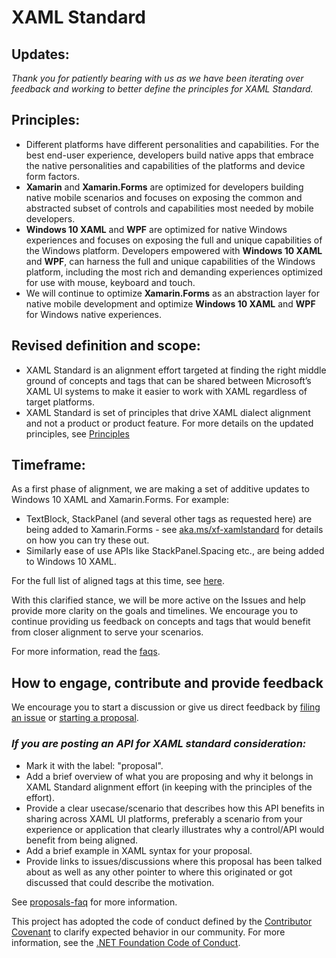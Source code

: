 # XAML Standard

## Updates: 
_Thank you for patiently bearing with us as we have been iterating over feedback and working to better define the principles for XAML Standard._
 
## Principles: 

* Different platforms have different personalities and capabilities.  For the best end-user experience, developers build native apps that embrace the native personalities and capabilities of the platforms and device form factors.  
* **Xamarin** and **Xamarin.Forms** are optimized for developers building native mobile scenarios and focuses on exposing the common and abstracted subset of controls and capabilities most needed by mobile developers.
* **Windows 10 XAML** and **WPF** are optimized for native Windows experiences and focuses on exposing the full and unique capabilities of the Windows platform.  Developers empowered with **Windows 10 XAML** and **WPF**, can harness the full and unique capabilities of the Windows platform, including the most rich and demanding experiences optimized for use with mouse, keyboard and touch.
* We will continue to optimize **Xamarin.Forms** as an abstraction layer for native mobile development and optimize **Windows 10 XAML** and **WPF** for Windows native experiences.  

## Revised definition and scope: 

* XAML Standard is an alignment effort targeted at finding the right middle ground of concepts and tags that can be shared between Microsoft’s XAML UI systems to make it easier to work with XAML regardless of target platforms.
* XAML Standard is set of principles that drive XAML dialect alignment and not a product or product feature.  For more details on the updated principles, see [Principles](docs/reviewboard.md#principles)

## Timeframe: 
As a first phase of alignment, we are making a set of additive updates to Windows 10 XAML and Xamarin.Forms. For example: 
* TextBlock, StackPanel (and several other tags as requested here) are being added to Xamarin.Forms - see [aka.ms/xf-xamlstandard](<https://aka.ms/xf-xamlstandard>) for details on how you can try these out. 
* Similarly ease of use APIs like StackPanel.Spacing etc., are being added to Windows 10 XAML. 

For the full list of aligned tags at this time, see [here](docs/v1draft.md).

With this clarified stance, we will be more active on the Issues and help provide more clarity on the goals and timelines. We encourage you to continue providing us feedback on concepts and tags that would benefit from closer alignment to serve your scenarios.

For more information, read the [faqs](docs/faq.md).

## How to engage, contribute and provide feedback

We encourage you to start a discussion or give us direct feedback by [filing an issue](https://github.com/Microsoft/xaml-standard/issues) or [starting a proposal](https://github.com/Microsoft/xaml-standard/labels/proposal). 

### _If you are posting an API for XAML standard consideration:_
- Mark it with the label: "proposal". 
- Add a brief overview of what you are proposing and why it belongs in XAML Standard alignment effort (in keeping with the principles of the effort).
- Provide a clear usecase/scenario that describes how this API benefits in sharing across XAML UI platforms, preferably a scenario from your experience or application that clearly illustrates why a control/API would benefit from being aligned.
- Add a brief example in XAML syntax for your proposal.
- Provide links to issues/discussions where this proposal has been talked about as well as any other pointer to where this originated or got discussed that could describe the motivation.

See [proposals-faq](docs/proposalsfaq.md) for more information.

This project has adopted the code of conduct defined by the [Contributor Covenant](http://contributor-covenant.org/) to clarify expected behavior in our community. For more information, see the [.NET Foundation Code of Conduct](http://www.dotnetfoundation.org/code-of-conduct).
